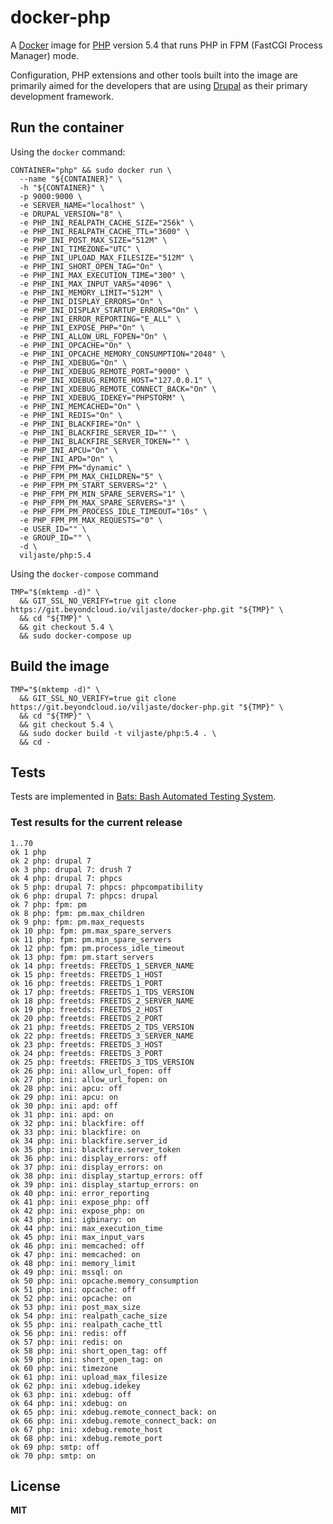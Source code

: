# docker-php

A [Docker](https://docker.com/) image for [PHP](http://php.net/) version 5.4 that runs PHP in FPM (FastCGI Process Manager) mode.

Configuration, PHP extensions and other tools built into the image are primarily aimed for the developers that are using [Drupal](https://www.drupal.org/) as their primary development framework.

## Run the container

Using the `docker` command:

    CONTAINER="php" && sudo docker run \
      --name "${CONTAINER}" \
      -h "${CONTAINER}" \
      -p 9000:9000 \
      -e SERVER_NAME="localhost" \
      -e DRUPAL_VERSION="8" \
      -e PHP_INI_REALPATH_CACHE_SIZE="256k" \
      -e PHP_INI_REALPATH_CACHE_TTL="3600" \
      -e PHP_INI_POST_MAX_SIZE="512M" \
      -e PHP_INI_TIMEZONE="UTC" \
      -e PHP_INI_UPLOAD_MAX_FILESIZE="512M" \
      -e PHP_INI_SHORT_OPEN_TAG="On" \
      -e PHP_INI_MAX_EXECUTION_TIME="300" \
      -e PHP_INI_MAX_INPUT_VARS="4096" \
      -e PHP_INI_MEMORY_LIMIT="512M" \
      -e PHP_INI_DISPLAY_ERRORS="On" \
      -e PHP_INI_DISPLAY_STARTUP_ERRORS="On" \
      -e PHP_INI_ERROR_REPORTING="E_ALL" \
      -e PHP_INI_EXPOSE_PHP="On" \
      -e PHP_INI_ALLOW_URL_FOPEN="On" \
      -e PHP_INI_OPCACHE="On" \
      -e PHP_INI_OPCACHE_MEMORY_CONSUMPTION="2048" \
      -e PHP_INI_XDEBUG="On" \
      -e PHP_INI_XDEBUG_REMOTE_PORT="9000" \
      -e PHP_INI_XDEBUG_REMOTE_HOST="127.0.0.1" \
      -e PHP_INI_XDEBUG_REMOTE_CONNECT_BACK="On" \
      -e PHP_INI_XDEBUG_IDEKEY="PHPSTORM" \
      -e PHP_INI_MEMCACHED="On" \
      -e PHP_INI_REDIS="On" \
      -e PHP_INI_BLACKFIRE="On" \
      -e PHP_INI_BLACKFIRE_SERVER_ID="" \
      -e PHP_INI_BLACKFIRE_SERVER_TOKEN="" \
      -e PHP_INI_APCU="On" \
      -e PHP_INI_APD="On" \
      -e PHP_FPM_PM="dynamic" \
      -e PHP_FPM_PM_MAX_CHILDREN="5" \
      -e PHP_FPM_PM_START_SERVERS="2" \
      -e PHP_FPM_PM_MIN_SPARE_SERVERS="1" \
      -e PHP_FPM_PM_MAX_SPARE_SERVERS="3" \
      -e PHP_FPM_PM_PROCESS_IDLE_TIMEOUT="10s" \
      -e PHP_FPM_PM_MAX_REQUESTS="0" \
      -e USER_ID="" \
      -e GROUP_ID="" \
      -d \
      viljaste/php:5.4

Using the `docker-compose` command

    TMP="$(mktemp -d)" \
      && GIT_SSL_NO_VERIFY=true git clone https://git.beyondcloud.io/viljaste/docker-php.git "${TMP}" \
      && cd "${TMP}" \
      && git checkout 5.4 \
      && sudo docker-compose up

## Build the image

    TMP="$(mktemp -d)" \
      && GIT_SSL_NO_VERIFY=true git clone https://git.beyondcloud.io/viljaste/docker-php.git "${TMP}" \
      && cd "${TMP}" \
      && git checkout 5.4 \
      && sudo docker build -t viljaste/php:5.4 . \
      && cd -

## Tests

Tests are implemented in [Bats: Bash Automated Testing System](https://github.com/sstephenson/bats).

### Test results for the current release

    1..70
    ok 1 php
    ok 2 php: drupal 7
    ok 3 php: drupal 7: drush 7
    ok 4 php: drupal 7: phpcs
    ok 5 php: drupal 7: phpcs: phpcompatibility
    ok 6 php: drupal 7: phpcs: drupal
    ok 7 php: fpm: pm
    ok 8 php: fpm: pm.max_children
    ok 9 php: fpm: pm.max_requests
    ok 10 php: fpm: pm.max_spare_servers
    ok 11 php: fpm: pm.min_spare_servers
    ok 12 php: fpm: pm.process_idle_timeout
    ok 13 php: fpm: pm.start_servers
    ok 14 php: freetds: FREETDS_1_SERVER_NAME
    ok 15 php: freetds: FREETDS_1_HOST
    ok 16 php: freetds: FREETDS_1_PORT
    ok 17 php: freetds: FREETDS_1_TDS_VERSION
    ok 18 php: freetds: FREETDS_2_SERVER_NAME
    ok 19 php: freetds: FREETDS_2_HOST
    ok 20 php: freetds: FREETDS_2_PORT
    ok 21 php: freetds: FREETDS_2_TDS_VERSION
    ok 22 php: freetds: FREETDS_3_SERVER_NAME
    ok 23 php: freetds: FREETDS_3_HOST
    ok 24 php: freetds: FREETDS_3_PORT
    ok 25 php: freetds: FREETDS_3_TDS_VERSION
    ok 26 php: ini: allow_url_fopen: off
    ok 27 php: ini: allow_url_fopen: on
    ok 28 php: ini: apcu: off
    ok 29 php: ini: apcu: on
    ok 30 php: ini: apd: off
    ok 31 php: ini: apd: on
    ok 32 php: ini: blackfire: off
    ok 33 php: ini: blackfire: on
    ok 34 php: ini: blackfire.server_id
    ok 35 php: ini: blackfire.server_token
    ok 36 php: ini: display_errors: off
    ok 37 php: ini: display_errors: on
    ok 38 php: ini: display_startup_errors: off
    ok 39 php: ini: display_startup_errors: on
    ok 40 php: ini: error_reporting
    ok 41 php: ini: expose_php: off
    ok 42 php: ini: expose_php: on
    ok 43 php: ini: igbinary: on
    ok 44 php: ini: max_execution_time
    ok 45 php: ini: max_input_vars
    ok 46 php: ini: memcached: off
    ok 47 php: ini: memcached: on
    ok 48 php: ini: memory_limit
    ok 49 php: ini: mssql: on
    ok 50 php: ini: opcache.memory_consumption
    ok 51 php: ini: opcache: off
    ok 52 php: ini: opcache: on
    ok 53 php: ini: post_max_size
    ok 54 php: ini: realpath_cache_size
    ok 55 php: ini: realpath_cache_ttl
    ok 56 php: ini: redis: off
    ok 57 php: ini: redis: on
    ok 58 php: ini: short_open_tag: off
    ok 59 php: ini: short_open_tag: on
    ok 60 php: ini: timezone
    ok 61 php: ini: upload_max_filesize
    ok 62 php: ini: xdebug.idekey
    ok 63 php: ini: xdebug: off
    ok 64 php: ini: xdebug: on
    ok 65 php: ini: xdebug.remote_connect_back: on
    ok 66 php: ini: xdebug.remote_connect_back: on
    ok 67 php: ini: xdebug.remote_host
    ok 68 php: ini: xdebug.remote_port
    ok 69 php: smtp: off
    ok 70 php: smtp: on

## License

**MIT**
